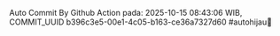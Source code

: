 Auto Commit By Github Action pada: 2025-10-15 08:43:06 WIB, COMMIT_UUID b396c3e5-00e1-4c05-b163-ce36a7327d60 #autohijau🗿
